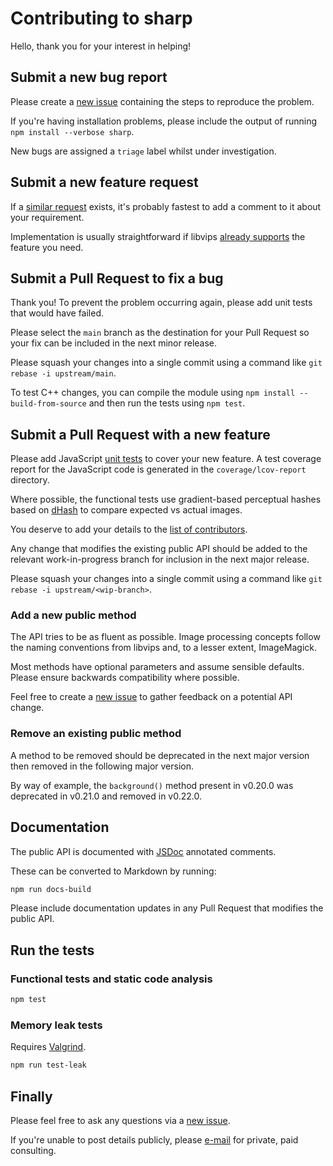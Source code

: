 # Contributing to sharp

Hello, thank you for your interest in helping!

## Submit a new bug report

Please create a [new issue](https://github.com/lovell/sharp/issues/new) containing the steps to reproduce the problem.

If you're having installation problems, please include the output of running `npm install --verbose sharp`.

New bugs are assigned a `triage` label whilst under investigation.

## Submit a new feature request

If a [similar request](https://github.com/lovell/sharp/labels/enhancement) exists,
it's probably fastest to add a comment to it about your requirement.

Implementation is usually straightforward if libvips
[already supports](https://www.libvips.org/API/current/func-list.html)
the feature you need.

## Submit a Pull Request to fix a bug

Thank you! To prevent the problem occurring again, please add unit tests that would have failed.

Please select the `main` branch as the destination for your Pull Request so your fix can be included in the next minor release.

Please squash your changes into a single commit using a command like `git rebase -i upstream/main`.

To test C++ changes, you can compile the module using `npm install --build-from-source` and then run the tests using `npm test`.

## Submit a Pull Request with a new feature

Please add JavaScript [unit tests](https://github.com/lovell/sharp/tree/main/test/unit) to cover your new feature.
A test coverage report for the JavaScript code is generated in the `coverage/lcov-report` directory.

Where possible, the functional tests use gradient-based perceptual hashes
based on [dHash](http://www.hackerfactor.com/blog/index.php?/archives/529-Kind-of-Like-That.html)
to compare expected vs actual images.

You deserve to add your details to the [list of contributors](https://github.com/lovell/sharp/blob/main/package.json#L5).

Any change that modifies the existing public API should be added to the relevant work-in-progress branch for inclusion in the next major release.

Please squash your changes into a single commit using a command like `git rebase -i upstream/<wip-branch>`.

### Add a new public method

The API tries to be as fluent as possible.
Image processing concepts follow the naming conventions from libvips and, to a lesser extent, ImageMagick.

Most methods have optional parameters and assume sensible defaults.
Please ensure backwards compatibility where possible.

Feel free to create a [new issue](https://github.com/lovell/sharp/issues/new) to gather feedback on a potential API change.

### Remove an existing public method

A method to be removed should be deprecated in the next major version then removed in the following major version.

By way of example, the `background()` method present in v0.20.0 was deprecated in v0.21.0 and removed in v0.22.0.

## Documentation

The public API is documented with [JSDoc](http://usejsdoc.org/) annotated comments.

These can be converted to Markdown by running:
```sh
npm run docs-build
```

Please include documentation updates in any Pull Request that modifies the public API.

## Run the tests

### Functional tests and static code analysis

```sh
npm test
```

### Memory leak tests

Requires [Valgrind](http://valgrind.org/).

```sh
npm run test-leak
```

## Finally

Please feel free to ask any questions via a
[new issue](https://github.com/lovell/sharp/issues/new).

If you're unable to post details publicly, please
[e-mail](https://github.com/lovell/sharp/blob/main/package.json#L5)
for private, paid consulting.
